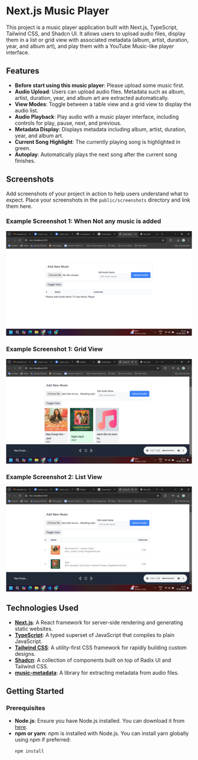 # Next.js Music Player

This project is a music player application built with Next.js, TypeScript, Tailwind CSS, and Shadcn UI. It allows users to upload audio files, display them in a list or grid view with associated metadata (album, artist, duration, year, and album art), and play them with a YouTube Music-like player interface.

## Features

- **Before start using this music player**: Please upload some music first.
- **Audio Upload**: Users can upload audio files. Metadata such as album, artist, duration, year, and album art are extracted automatically.
- **View Modes**: Toggle between a table view and a grid view to display the audio list.
- **Audio Playback**: Play audio with a music player interface, including controls for play, pause, next, and previous.
- **Metadata Display**: Displays metadata including album, artist, duration, year, and album art.
- **Current Song Highlight**: The currently playing song is highlighted in green.
- **Autoplay**: Automatically plays the next song after the current song finishes.

## Screenshots

Add screenshots of your project in action to help users understand what to expect. Place your screenshots in the `public/screenshots` directory and link them here.

### Example Screenshot 1: When Not any music is added
![Home Page](public/screen-3.png)

### Example Screenshot 1: Grid View
![Home Page](public/screen-1.png)

### Example Screenshot 2: List View
![Upload Audio](public/screen-2.png)

## Technologies Used

- **[Next.js](https://nextjs.org/)**: A React framework for server-side rendering and generating static websites.
- **[TypeScript](https://www.typescriptlang.org/)**: A typed superset of JavaScript that compiles to plain JavaScript.
- **[Tailwind CSS](https://tailwindcss.com/)**: A utility-first CSS framework for rapidly building custom designs.
- **[Shadcn](https://shadcn.dev/)**: A collection of components built on top of Radix UI and Tailwind CSS.
- **[music-metadata](https://github.com/Borewit/music-metadata)**: A library for extracting metadata from audio files.

## Getting Started

### Prerequisites

- **Node.js**: Ensure you have Node.js installed. You can download it from [here](https://nodejs.org/).
- **npm or yarn**: npm is installed with Node.js. You can install yarn globally using npm if preferred:
  ```bash
  npm install
